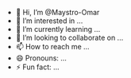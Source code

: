 - 👋 Hi, I’m @Maystro-Omar
- 👀 I’m interested in ...
- 🌱 I’m currently learning ...
- 💞️ I’m looking to collaborate on ...
- 📫 How to reach me ...
- 😄 Pronouns: ...
- ⚡ Fun fact: ...

<!---
Maystro-Omar/Maystro-Omar is a ✨ special ✨  repository because its `README.md` (this file) appears on your GitHub profile.
You can click the Preview link to take a look at your changes.
--->
